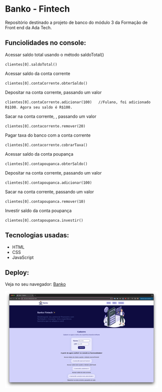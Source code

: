 # Banko - Fintech
Repositório destinado a projeto de banco do módulo 3 da Formação de Front end da Ada Tech. 


## Funciolidades no console:
Acessar saldo total usando o método saldoTotal()

`clientes[0].saldoTotal()`

Acessar saldo da conta corrente

`clientes[0].contaCorrente.obterSaldo()`

Depositar na conta corrente, passando um valor

`clientes[0].contaCorrente.adicionar(100)   //Fulano, foi adicionado R$100. Agora seu saldo é R$100.`

Sacar na conta corrente, , passando um valor

`clientes[0].contacorrente.remover(20)`

Pagar taxa do banco com a conta corrente

`clientes[0].contacorrente.cobrarTaxa()`

Acessar saldo da conta poupança

`clientes[0].contapoupanca.obterSaldo()`

Depositar na conta corrente, passando um valor

`clientes[0].contapoupanca.adicionar(100)`

Sacar na conta corrente, passando um valor

`clientes[0].contapoupanca.remover(10)`

Investir saldo da conta poupança

`clientes[0].contapoupanca.investir()`

## Tecnologias usadas:
- HTML
- CSS
- JavaScript

## Deploy:
Veja no seu navegador: [Banko](https://portfolio-day-mariano.vercel.app/)

![Preview](preview1.png)